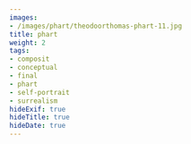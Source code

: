 ```yaml
---
images:
- /images/phart/theodoorthomas-phart-11.jpg
title: phart
weight: 2
tags:
- composit
- conceptual
- final
- phart
- self-portrait
- surrealism
hideExif: true
hideTitle: true
hideDate: true
---
```

